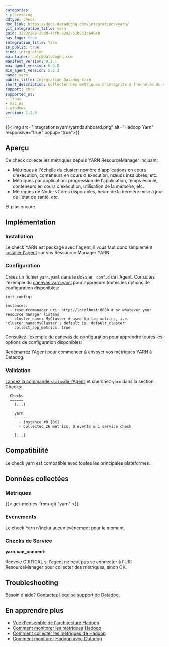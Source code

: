 ```yaml
---
categories:
- processing
ddtype: check
doc_link: https://docs.datadoghq.com/integrations/yarn/
git_integration_title: yarn
guid: 3223c2e3-29dd-4cfb-82a2-51b951c648eb
has_logo: true
integration_title: Yarn
is_public: true
kind: integration
maintainer: help@datadoghq.com
manifest_version: 0.1.1
max_agent_version: 6.0.0
min_agent_version: 5.6.3
name: yarn
public_title: Intégration Datadog-Yarn
short_description: Collecter des métriques d'intégrité à l'échelle du cluster et suivez la progression de l'application.
support: core
supported_os:
- linux
- mac_os
- windows
version: 1.2.0
---
```



{{< img src="integrations/yarn/yarndashboard.png" alt="Hadoop Yarn" responsive="true" popup="true">}}
## Aperçu

Ce check collecte les métriques depuis YARN ResourceManager incluant:

* Métriques à l'échelle du cluster: nombre d'applications en cours d'exécution, conteneurs en cours d'exécution, nœuds insalubres, etc.
* Métriques par application: progression de l'application, temps écoulé, conteneurs en cours d'exécution, utilisation de la mémoire, etc.
* Métriques de Node: vCores disponibles, heure de la dernière mise à jour de l'état de santé, etc.

Et plus encore.
## Implémentation
### Installation

Le check YARN est packagé avec l'agent, il vous faut donc simplement [installer l'agent](https://app.datadoghq.com/account/settings#agent) sur vos Ressource Manager YARN.


### Configuration

Créez un fichier `yarn.yaml` dans le dossier ` conf.d` de l'Agent. Consultez l'exemple du [canevas yarn.yaml](https://github.com/DataDog/integrations-core/blob/master/yarn/conf.yaml.example) pour apprendre toutes les options de configuration disponibles:

```
init_config:

instances:
  - resourcemanager_uri: http://localhost:8088 # or whatever your resource manager listens
    cluster_name: MyCluster # used to tag metrics, i.e. 'cluster_name:MyCluster'; default is 'default_cluster'
    collect_app_metrics: true
```

Consultez l'exemple du [canevas de configuration](https://github.com/DataDog/integrations-core/blob/master/yarn/conf.yaml.example) pour apprendre toutes les options de configuration disponibles:

[Redémarrez l'Agent](https://docs.datadoghq.com/agent/faq/agent-commands/#start-stop-restart-the-agent) pour commencer à envoyer vos métriques YARN à Datadog.

### Validation

[Lancez la commande `status`de l'Agent](https://docs.datadoghq.com/agent/faq/agent-commands/#agent-status-and-information) et cherchez `yarn` dans la section Checks:

```
  Checks
  ======
    [...]

    yarn
    -------
      - instance #0 [OK]
      - Collected 26 metrics, 0 events & 1 service check

    [...]
```

## Compatibilité

Le check yarn est compatible avec toutes les principales plateformes.

## Données collectées
### Métriques
{{< get-metrics-from-git "yarn" >}}


### Evénements
Le check Yarn n'inclut aucun événement pour le moment.

### Checks de Service
**yarn.can_connect**:

Renvoie CRITICAL si l'agent ne peut pas se connecter à l'URI ResourceManager pour collecter des métriques, sinon OK.

## Troubleshooting
Besoin d'aide? Contactez  [l'équipe support de Datadog](http://docs.datadoghq.com/help/).

## En apprendre plus

* [Vue d'ensemble de l'architecture Hadoop](https://www.datadoghq.com/blog/hadoop-architecture-overview/)
* [Comment monitorer les métriques Hadoop](https://www.datadoghq.com/blog/monitor-hadoop-metrics/)
* [Comment collecter les métriques de Hadoop](https://www.datadoghq.com/blog/collecting-hadoop-metrics/)
* [Comment monitorer Hadoop avec Datadog](https://www.datadoghq.com/blog/monitor-hadoop-metrics-datadog/)

